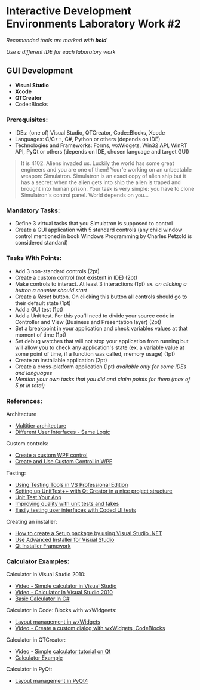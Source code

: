 # Interactive Development Environments Laboratory Work #2

_Recomended tools are marked with **bold**_

_Use a different IDE for each laboratory work_

## GUI Development
  - **Visual Studio**
  - **Xcode**
  - **QTCreator**
  - Code::Blocks

### Prerequisites:
  - IDEs: (one of) Visual Studio, QTCreator, Code::Blocks, Xcode
  - Languages: C/C++, C#, Python or others (depends on IDE)
  - Technologies and Frameworks: Forms, wxWidgets, Win32 API, WinRT API, PyQt or others (depends on IDE, chosen language and target GUI)

> It is 4102. Aliens invaded us. Luckily the world has some great engineers and you are one of them! Your'e working on an unbeatable weapon: Simulatron. Simulatron is an exact copy of alien ship but it has a secret: when the alien gets into ship the alien is traped and brought into human prison. Your task is very simple: you have to clone Simulatron's control panel. World depends on you...

### Mandatory Tasks:
  - Define 3 virtual tasks that you Simulatron is supposed to control
  - Create a GUI application with 5 standard controls (any child window control mentioned in book Windows Programming by Charles Petzold is considered standard)

### Tasks With Points:
  - Add 3 non-standard controls (2pt)
  - Create a custom control (not existent in IDE) (2pt)
  - Make controls to interact. At least 3 interactions (1pt) _ex. on clicking a button a counter should start_
  - Create a _Reset_ button. On clicking this button all controls should go to their default state (1pt)
  - Add a GUI test (1pt)
  - Add a Unit test. For this you'll need to divide your source code in Controller and View (Business and Presentation layer) (2pt)
  - Set a breakpoint in your application and check variables values at that moment of time (1pt)
  - Set debug watches that will not stop your application from running but will allow you to check any application's state (ex. a variable value at some point of time, if a function was called, memory usage) (1pt)
  - Create an installable application (2pt)
  - Create a cross-platform application (1pt) _available only for some IDEs and languages_
  - _Mention your own tasks that you did and claim points for them (max of 5 pt in total)_

### References:
Architecture
  - [Multitier architecture](http://en.wikipedia.org/wiki/Multitier_architecture)
  - [Different User Interfaces - Same Logic](http://qt-project.org/quarterly/view/different_user_interfaces_same_logic)

Custom controls:
  - [Create a custom WPF control](http://msdn.microsoft.com/en-us/library/cc295235.aspx)
  - [Create and Use Custom Control in WPF](http://www.c-sharpcorner.com/UploadFile/sapnabeniwal/create-and-use-custom-control-in-wpf/)

Testing:
  - [Using Testing Tools in VS Professional Edition](http://msdn.microsoft.com/en-us/library/bb385902(v=vs.90).aspx)
  - [Setting up UnitTest++ with Qt Creator in a nice project structure](http://dragly.org/2013/04/19/setting-up-unittest-with-qt-creator/comment-page-1/)
  - [Unit Test Your App](https://developer.apple.com/library/ios/documentation/ToolsLanguages/Conceptual/Xcode_Overview/chapters/UnitTestYourApp.html)
  - [Improving quality with unit tests and fakes](http://s.ch9.ms/Series/Visual-Studio-2012-Premium-and-Ultimate-Overview/Visual-Studio-Ultimate-2012-Improving-quality-with-unit-tests-and-fakes)
  - [Easily testing user interfaces with Coded UI tests](http://s.ch9.ms/Series/Visual-Studio-2012-Premium-and-Ultimate-Overview/Visual-Studio-Ultimate-2012-Easily-testing-user-interfaces-with-Coded-UI-tests)

Creating an installer:
  - [How to create a Setup package by using Visual Studio .NET](http://support.microsoft.com/kb/307353)
  - [Use Advanced Installer for Visual Studio](http://www.advancedinstaller.com/user-guide/tutorial-ai-ext-vs.html)
  - [Qt Installer Framework](http://qt-project.org/doc/qtinstallerframework-1.4/index.html)

### Calculator Examples:
Calculator in Visual Studio 2010:

  - [Video - Simple calculator in Visual Studio](http://www.youtube.com/watch?v=DF2fCWLFSG0)
  - [Video - Calculator In Visual Studio 2010](http://www.youtube.com/watch?v=iTVX6O2L3oc)
  - [Basic Calculator In C#](http://www.dreamincode.net/forums/topic/32968-basic-calculator-in-c%23/)

Calculator in Code::Blocks with wxWidgeets:

  - [Layout management in wxWidgets](http://zetcode.com/tutorials/wxwidgetstutorial/layoutmanagement/)
  - [Video - Create a custom dialog with wxWidgets, CodeBlocks](http://www.youtube.com/watch?v=PzbMEe6xCPI)

Calculator in QTCreator:

  - [Video - Simple calculator tutorial on Qt](http://www.youtube.com/watch?v=Gff6_0-tqUM)
  - [Calculator Example](http://qt-project.org/doc/qt-4.8/widgets-calculator.html)
  
Calculator in PyQt:

  - [Layout management in PyQt4](http://zetcode.com/tutorials/pyqt4/layoutmanagement/)
